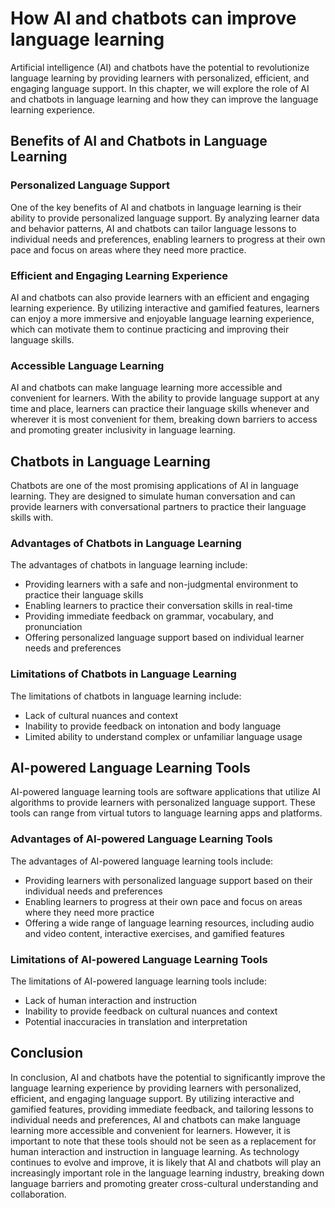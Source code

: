 How AI and chatbots can improve language learning
==============================================================================================================

Artificial intelligence (AI) and chatbots have the potential to revolutionize language learning by providing learners with personalized, efficient, and engaging language support. In this chapter, we will explore the role of AI and chatbots in language learning and how they can improve the language learning experience.

Benefits of AI and Chatbots in Language Learning
------------------------------------------------

### Personalized Language Support

One of the key benefits of AI and chatbots in language learning is their ability to provide personalized language support. By analyzing learner data and behavior patterns, AI and chatbots can tailor language lessons to individual needs and preferences, enabling learners to progress at their own pace and focus on areas where they need more practice.

### Efficient and Engaging Learning Experience

AI and chatbots can also provide learners with an efficient and engaging learning experience. By utilizing interactive and gamified features, learners can enjoy a more immersive and enjoyable language learning experience, which can motivate them to continue practicing and improving their language skills.

### Accessible Language Learning

AI and chatbots can make language learning more accessible and convenient for learners. With the ability to provide language support at any time and place, learners can practice their language skills whenever and wherever it is most convenient for them, breaking down barriers to access and promoting greater inclusivity in language learning.

Chatbots in Language Learning
-----------------------------

Chatbots are one of the most promising applications of AI in language learning. They are designed to simulate human conversation and can provide learners with conversational partners to practice their language skills with.

### Advantages of Chatbots in Language Learning

The advantages of chatbots in language learning include:

* Providing learners with a safe and non-judgmental environment to practice their language skills
* Enabling learners to practice their conversation skills in real-time
* Providing immediate feedback on grammar, vocabulary, and pronunciation
* Offering personalized language support based on individual learner needs and preferences

### Limitations of Chatbots in Language Learning

The limitations of chatbots in language learning include:

* Lack of cultural nuances and context
* Inability to provide feedback on intonation and body language
* Limited ability to understand complex or unfamiliar language usage

AI-powered Language Learning Tools
----------------------------------

AI-powered language learning tools are software applications that utilize AI algorithms to provide learners with personalized language support. These tools can range from virtual tutors to language learning apps and platforms.

### Advantages of AI-powered Language Learning Tools

The advantages of AI-powered language learning tools include:

* Providing learners with personalized language support based on their individual needs and preferences
* Enabling learners to progress at their own pace and focus on areas where they need more practice
* Offering a wide range of language learning resources, including audio and video content, interactive exercises, and gamified features

### Limitations of AI-powered Language Learning Tools

The limitations of AI-powered language learning tools include:

* Lack of human interaction and instruction
* Inability to provide feedback on cultural nuances and context
* Potential inaccuracies in translation and interpretation

Conclusion
----------

In conclusion, AI and chatbots have the potential to significantly improve the language learning experience by providing learners with personalized, efficient, and engaging language support. By utilizing interactive and gamified features, providing immediate feedback, and tailoring lessons to individual needs and preferences, AI and chatbots can make language learning more accessible and convenient for learners. However, it is important to note that these tools should not be seen as a replacement for human interaction and instruction in language learning. As technology continues to evolve and improve, it is likely that AI and chatbots will play an increasingly important role in the language learning industry, breaking down language barriers and promoting greater cross-cultural understanding and collaboration.

